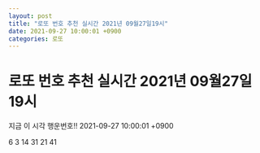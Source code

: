 ```yaml
---
layout: post
title: "로또 번호 추천 실시간 2021년 09월27일19시"
date: 2021-09-27 10:00:01 +0900
categories: 로또
---
```


# 로또 번호 추천 실시간 2021년 09월27일19시

지금 이 시각 행운번호!! 2021-09-27 10:00:01 +0900

 6  3  14  31  21  41 

